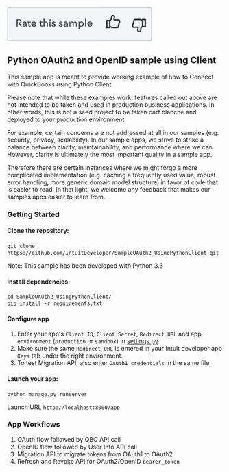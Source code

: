 [![Rate your Sample](views/Ratesample.png)][ss1][![Yes](views/Thumbup.png)][ss2][![No](views/Thumbdown.png)][ss3]

## Python OAuth2 and OpenID sample using Client

This sample app is meant to provide working example of how to Connect with QuickBooks using Python Client. 

Please note that while these examples work, features called out above are not intended to be taken and used in production business applications. In other words, this is not a seed project to be taken cart blanche and deployed to your production environment.

For example, certain concerns are not addressed at all in our samples (e.g. security, privacy, scalability). In our sample apps, we strive to strike a balance between clarity, maintainability, and performance where we can. However, clarity is ultimately the most important quality in a sample app.

Therefore there are certain instances where we might forgo a more complicated implementation (e.g. caching a frequently used value, robust error handling, more generic domain model structure) in favor of code that is easier to read. In that light, we welcome any feedback that makes our samples apps easier to learn from.

### Getting Started

#### Clone the repository:
    
    git clone https://github.com/IntuitDeveloper/SampleOAuth2_UsingPythonClient.git

Note: This sample has been developed with Python 3.6

#### Install dependencies:

    cd SampleOAuth2_UsingPythonClient/
    pip install -r requirements.txt 

#### Configure app

1. Enter your app's `Client ID`, `Client Secret`, `Redirect URL` and app `environment` (`production` or `sandbox`) in [settings.py](SampleOAuth2_UsingPythonClient/settings.py).
2. Make sure the same `Redirect URL` is entered in your Intuit developer app `Keys` tab under the right environment.
3. To test Migration API, also enter `OAuth1 credentials` in the same file.

#### Launch your app:

    python manage.py runserver

Launch URL `http://localhost:8000/app`

### App Workflows
1. OAuth flow followed by QBO API call
2. OpenID flow followed by User Info API call
3. Migration API to migrate tokens from OAuth1 to OAuth2
4. Refresh and Revoke API for OAuth2/OpenID `bearer_token`

[ss1]: #
[ss2]: https://customersurveys.intuit.com/jfe/form/SV_9LWgJBcyy3NAwHc?check=Yes&checkpoint=SampleOAuth2_UsingPythonClient&pageUrl=github
[ss3]: https://customersurveys.intuit.com/jfe/form/SV_9LWgJBcyy3NAwHc?check=No&checkpoint=SampleOAuth2_UsingPythonClient&pageUrl=github
